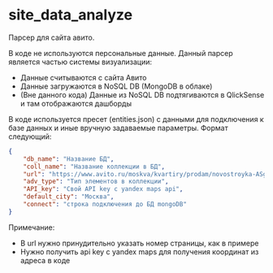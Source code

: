 # site_data_analyze
Парсер для сайта авито.

В коде не используются персональные данные.
Данный парсер является частью системы визуализации:
* Данные считываются с сайта Авито
* Данные загружаются в NoSQL DB (MongoDB в облаке)
* (Вне данного кода) Данные из NoSQL DB подтягиваются в QlickSense и там отображаются дашборды


В коде используется пресет (entities.json) с данными для подключения к базе данных и иные вручную задаваемые параметры. 
Формат следующий:
```json
{
	"db_name": "Название БД",
	"coll_name": "Название коллекции в БД",
	"url": "https://www.avito.ru/moskva/kvartiry/prodam/novostroyka-ASgBAQICAUSSA8YQAUDmBxSOUg?p=1",
	"adv_type": "Тип элементов в коллекции",
	"API_key": "Свой API key с yandex maps api",
	"default_city": "Москва",
	"connect": "строка подключения до БД mongoDB"
}
```
Примечание:
* В url нужно принудительно указать номер страницы, как в примере
* Нужно получить api key с yandex maps для получения координат из адреса в коде
